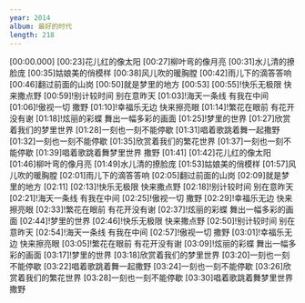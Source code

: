 ```yaml
---
year: 2014
album: 最好的时代
length: 218
---
```

[00:00.000]
[00:23]花儿红的像太阳
[00:27]柳叶弯的像月亮
[00:31]水儿清的撩脸庞
[00:35]姑娘美的俏模样
[00:38]风儿吹的暖胸膛
[00:42]雨儿下的滴答答响
[00:46]翻过前面的山岗
[00:50]就是梦里的地方
[00:53]
[00:55]!快乐无极限 快来撒点野
[00:59]!别计较时间 别在意昨天
[01:03]!海天一条线 有我在中间
[01:06]!傲视一切 撒野
[01:10]!幸福乐无边 快来擦亮眼
[01:14]!繁花在眼前 有花开没有谢
[01:18]!炫丽的彩蝶 舞出一幅多彩的画面
[01:25]!梦里的世界
[01:27]欣赏着我们的梦里世界
[01:28]一刻也一刻不能停歇
[01:31]唱着歌跳着舞一起撒野
[01:32]一刻也一刻不能停歇
[01:35]欣赏着我们的繁花世界
[01:37]一刻也一刻不能停歇
[01:39]唱着歌跳着舞梦里世界 撒野
[01:41]
[01:42]花儿红的像太阳
[01:46]柳叶弯的像月亮
[01:49]水儿清的撩脸庞
[01:53]姑娘美的俏模样
[01:57]风儿吹的暖胸膛
[02:01]雨儿下的滴答答响
[02:05]翻过前面的山岗
[02:09]就是梦里的地方
[02:11]
[02:13]!快乐无极限 快来撒点野
[02:18]!别计较时间 别在意昨天
[02:21]!海天一条线 有我在中间
[02:25]!傲视一切 撒野
[02:29]!幸福乐无边 快来擦亮眼
[02:33]!繁花在眼前 有花开没有谢
[02:37]!炫丽的彩蝶 舞出一幅多彩的画面
[02:44]!梦里的世界
[02:46]!快乐无极限 快来撒点野
[02:50]!别计较时间 别在意昨天
[02:54]!海天一条线 有我在中间
[02:57]!傲视一切 撒野
[03:01]!幸福乐无边 快来擦亮眼
[03:05]!繁花在眼前 有花开没有谢
[03:09]!炫丽的彩蝶 舞出一幅多彩的画面
[03:17]!梦里的世界
[03:18]欣赏着我们的梦里世界
[03:20]一刻也一刻不能停歇
[03:22]唱着歌跳着舞一起撒野
[03:24]一刻也一刻不能停歇
[03:26]欣赏着我们的繁花世界
[03:28]一刻也一刻不能停歇
[03:30]唱着歌跳着舞梦里世界 撒野
